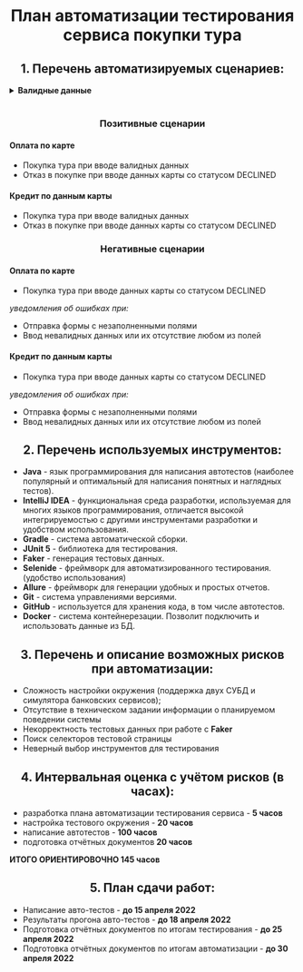 <div align="center">

# План автоматизации тестирования сервиса покупки тура

## 1. Перечень автоматизируемых сценариев:

</div>

<details>
  <summary><b>Валидные данные</b></summary>
<br />

1. `Номер карты`:

_APPROVED_ (Действительная карта): `4444 4444 4444 4441`,

_DECLINED_ (Недействительная карта): `4444 4444 4444 4442`;

2. `Месяц` - любой номер месяца из двух цифр (от 01 до 12), в случае, если в поле `Год` пользователь указывает текущий год, то в поле `Месяц` должно быть значение не ранее текущего месяца.
3. `Год` - текущий или последующие года, используем две последние цифры (не больше чем текущий год + 5 лет);
4. `Имя` - имя и фамилия владельца карты, через пробел (>=1 буквы каждое) на латинице (имя или фамилия могут содержать дефис);
5. `CVC/CVV` - любое трёхзначное число.

</details>
<br />
<div align="center">

### Позитивные сценарии
</div>

#### Оплата по карте
- Покупка тура при вводе валидных данных
- Отказ в покупке при вводе данных карты со статусом DECLINED 

#### Кредит по данным карты
- Покупка тура при вводе валидных данных
- Отказ в покупке при вводе данных карты со статусом DECLINED
<div align="center">

### Негативные сценарии
</div>

#### Оплата по карте
- Покупка тура при вводе данных карты со статусом DECLINED

*уведомления об ошибках при:*

- Отправка формы с незаполненными полями 
- Ввод невалидных данных или их отсутствие любом из полей

#### Кредит по данным карты
- Покупка тура при вводе данных карты со статусом DECLINED


*уведомления об ошибках при:*
- Отправка формы с незаполненными полями
- Ввод невалидных данных или их отсутствие любом из полей

<div align="center">

## 2. Перечень используемых инструментов:
</div>

- **Java** - язык программирования для написания автотестов (наиболее популярный и оптимальный для написания понятных и наглядных тестов).
- **IntelliJ IDEA** - функциональная среда разработки, используемая для многих языков программирования, отличается высокой интегрируемостью с другими инструментами разработки и удобством использования.
- **Gradle** - система автоматической сборки.
- **JUnit 5** - библиотека для тестирования.
- **Faker** - генерация тестовых данных.
- **Selenide** - фреймворк для автоматизированного тестирования. (удобство использования)
- **Allure** - фреймворк для генерации удобных и простых отчетов.
- **Git** - система управлениями версиями.
- **GitHub** - используется для хранения кода, в том числе автотестов.
- **Docker** - система контейнерезации. Позволит подключить и использовать данные из БД.

<div align="center">

## 3. Перечень и описание возможных рисков при автоматизации: ##
</div>

- Сложность настройки окружения (поддержка двух СУБД и симулятора банковских сервисов);
- Отсутствие в техническом задании информации о планируемом поведении системы
- Некорректность тестовых данных при работе с **Faker**
- Поиск селекторов тестовой страницы
- Неверный выбор инструментов для тестирования

<div align="center">

## 4. Интервальная оценка с учётом рисков (в часах): ##
</div>

- разработка плана автоматизации тестирования сервиса - **5 часов** 
- настройка тестового окружения - **20 часов**
- написание автотестов - **100 часов**
- подготовка отчётных документов **20 часов**

**ИТОГО ОРИЕНТИРОВОЧНО 145 часов**
<div align="center">

## 5. План сдачи работ: ##
</div>

- Написание авто-тестов - **до 15 апреля 2022**
- Результаты прогона авто-тестов - **до 18 апреля 2022**
- Подготовка отчётных документов по итогам тестирования - **до 25 апреля 2022**
- Подготовка отчётных документов по итогам автоматизации - **до 30 апреля 2022**








